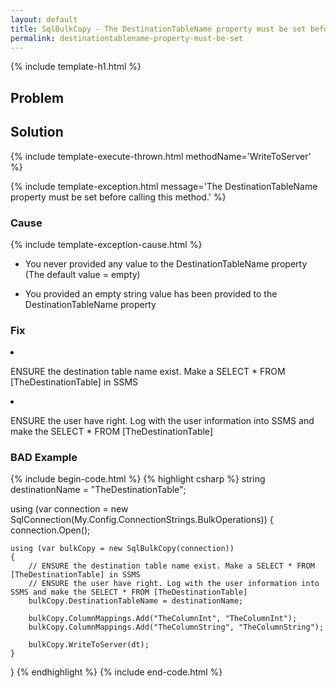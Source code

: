 ```yaml
---
layout: default
title: SqlBulkCopy - The DestinationTableName property must be set before calling this method.
permalink: destinationtablename-property-must-be-set
---
```


{% include template-h1.html %}

<div class="card">
  <div class="card-header">
     <h2>Problem</h2>
  </div>
</div>

<div class="card">
  <div class="card-header">
     <h2>Solution</h2>
     <div class="card-block">
{% include template-execute-thrown.html methodName='WriteToServer' %}

{% include template-exception.html message='The DestinationTableName property must be set before calling this method.' %}
     </div>
  </div>
  <div class="card-block">
     <h3 class="card-title">Cause</h3>
{% include template-exception-cause.html %}

- You never provided any value to the DestinationTableName property (The default value = empty)
- You provided an empty string value has been provided to the DestinationTableName property

  </div>
  <div class="card-block">
     <h3 class="card-title">Fix</h3>
     
- ENSURE the destination table name exist. Make a SELECT * FROM [TheDestinationTable] in SSMS
- ENSURE the user have right. Log with the user information into SSMS and make the SELECT * FROM [TheDestinationTable]

  </div>
  
  <div class="card-block">
     <h3 class="card-title">BAD Example</h3>
     
{% include begin-code.html %}
{% highlight csharp %}
string destinationName = "TheDestinationTable";

using (var connection = new SqlConnection(My.Config.ConnectionStrings.BulkOperations))
{
    connection.Open();

    using (var bulkCopy = new SqlBulkCopy(connection))
    {
        // ENSURE the destination table name exist. Make a SELECT * FROM [TheDestinationTable] in SSMS
        // ENSURE the user have right. Log with the user information into SSMS and make the SELECT * FROM [TheDestinationTable]
        bulkCopy.DestinationTableName = destinationName;

        bulkCopy.ColumnMappings.Add("TheColumnInt", "TheColumnInt");
        bulkCopy.ColumnMappings.Add("TheColumnString", "TheColumnString");

        bulkCopy.WriteToServer(dt);
    }
}
{% endhighlight %}
{% include end-code.html %}

  </div>
</div>
